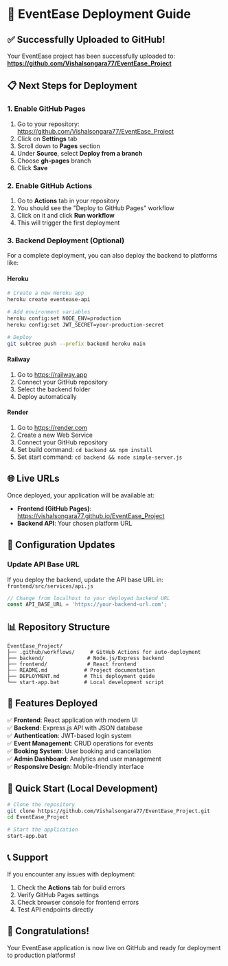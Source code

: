 # 🚀 EventEase Deployment Guide

## ✅ Successfully Uploaded to GitHub!

Your EventEase project has been successfully uploaded to:  
**https://github.com/Vishalsongara77/EventEase_Project**

## 📋 Next Steps for Deployment

### 1. Enable GitHub Pages

1. Go to your repository: https://github.com/Vishalsongara77/EventEase_Project
2. Click on **Settings** tab
3. Scroll down to **Pages** section
4. Under **Source**, select **Deploy from a branch**
5. Choose **gh-pages** branch
6. Click **Save**

### 2. Enable GitHub Actions

1. Go to **Actions** tab in your repository
2. You should see the "Deploy to GitHub Pages" workflow
3. Click on it and click **Run workflow**
4. This will trigger the first deployment

### 3. Backend Deployment (Optional)

For a complete deployment, you can also deploy the backend to platforms like:

#### Heroku
```bash
# Create a new Heroku app
heroku create eventease-api

# Add environment variables
heroku config:set NODE_ENV=production
heroku config:set JWT_SECRET=your-production-secret

# Deploy
git subtree push --prefix backend heroku main
```

#### Railway
1. Go to https://railway.app
2. Connect your GitHub repository
3. Select the backend folder
4. Deploy automatically

#### Render
1. Go to https://render.com
2. Create a new Web Service
3. Connect your GitHub repository
4. Set build command: `cd backend && npm install`
5. Set start command: `cd backend && node simple-server.js`

## 🌐 Live URLs

Once deployed, your application will be available at:

- **Frontend (GitHub Pages)**: https://vishalsongara77.github.io/EventEase_Project
- **Backend API**: Your chosen platform URL

## 🔧 Configuration Updates

### Update API Base URL

If you deploy the backend, update the API base URL in:
`frontend/src/services/api.js`

```javascript
// Change from localhost to your deployed backend URL
const API_BASE_URL = 'https://your-backend-url.com';
```

## 📊 Repository Structure

```
EventEase_Project/
├── .github/workflows/     # GitHub Actions for auto-deployment
├── backend/              # Node.js/Express backend
├── frontend/             # React frontend
├── README.md            # Project documentation
├── DEPLOYMENT.md        # This deployment guide
└── start-app.bat        # Local development script
```

## 🎯 Features Deployed

✅ **Frontend**: React application with modern UI  
✅ **Backend**: Express.js API with JSON database  
✅ **Authentication**: JWT-based login system  
✅ **Event Management**: CRUD operations for events  
✅ **Booking System**: User booking and cancellation  
✅ **Admin Dashboard**: Analytics and user management  
✅ **Responsive Design**: Mobile-friendly interface  

## 🚀 Quick Start (Local Development)

```bash
# Clone the repository
git clone https://github.com/Vishalsongara77/EventEase_Project.git
cd EventEase_Project

# Start the application
start-app.bat
```

## 📞 Support

If you encounter any issues with deployment:

1. Check the **Actions** tab for build errors
2. Verify GitHub Pages settings
3. Check browser console for frontend errors
4. Test API endpoints directly

## 🎉 Congratulations!

Your EventEase application is now live on GitHub and ready for deployment to production platforms! 